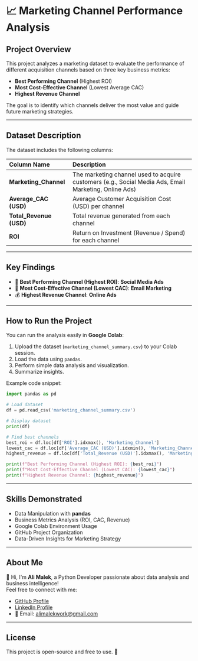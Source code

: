 # 📈 Marketing Channel Performance Analysis

## Project Overview

This project analyzes a marketing dataset to evaluate the performance of different acquisition channels based on three key business metrics:

- **Best Performing Channel** (Highest ROI)
- **Most Cost-Effective Channel** (Lowest Average CAC)
- **Highest Revenue Channel**

The goal is to identify which channels deliver the most value and guide future marketing strategies.

---

## Dataset Description

The dataset includes the following columns:

| Column Name | Description |
|:------------|:------------|
| **Marketing_Channel** | The marketing channel used to acquire customers (e.g., Social Media Ads, Email Marketing, Online Ads) |
| **Average_CAC (USD)** | Average Customer Acquisition Cost (USD) per channel |
| **Total_Revenue (USD)** | Total revenue generated from each channel |
| **ROI** | Return on Investment (Revenue / Spend) for each channel |

---

## Key Findings

- 🚀 **Best Performing Channel (Highest ROI)**: **Social Media Ads**  
- 💸 **Most Cost-Effective Channel (Lowest CAC)**: **Email Marketing**  
- 💰 **Highest Revenue Channel**: **Online Ads**

---

## How to Run the Project

You can run the analysis easily in **Google Colab**:

1. Upload the dataset (`marketing_channel_summary.csv`) to your Colab session.
2. Load the data using `pandas`.
3. Perform simple data analysis and visualization.
4. Summarize insights.

Example code snippet:

```python
import pandas as pd

# Load dataset
df = pd.read_csv('marketing_channel_summary.csv')

# Display dataset
print(df)

# Find best channels
best_roi = df.loc[df['ROI'].idxmax(), 'Marketing_Channel']
lowest_cac = df.loc[df['Average_CAC (USD)'].idxmin(), 'Marketing_Channel']
highest_revenue = df.loc[df['Total_Revenue (USD)'].idxmax(), 'Marketing_Channel']

print(f"Best Performing Channel (Highest ROI): {best_roi}")
print(f"Most Cost-Effective Channel (Lowest CAC): {lowest_cac}")
print(f"Highest Revenue Channel: {highest_revenue}")
```

---

## Skills Demonstrated

- Data Manipulation with **pandas**
- Business Metrics Analysis (ROI, CAC, Revenue)
- Google Colab Environment Usage
- GitHub Project Organization
- Data-Driven Insights for Marketing Strategy

---

## About Me

👋 Hi, I'm **Ali Malek**, a Python Developer passionate about data analysis and business intelligence!  
Feel free to connect with me:

- [GitHub Profile](https://github.com/alimalek80)
- [LinkedIn Profile](https://linkedin.com/in/ali-malek-work/)
- 📧 Email: alimalekwork@gmail.com

---

## License

This project is open-source and free to use. 🚀
